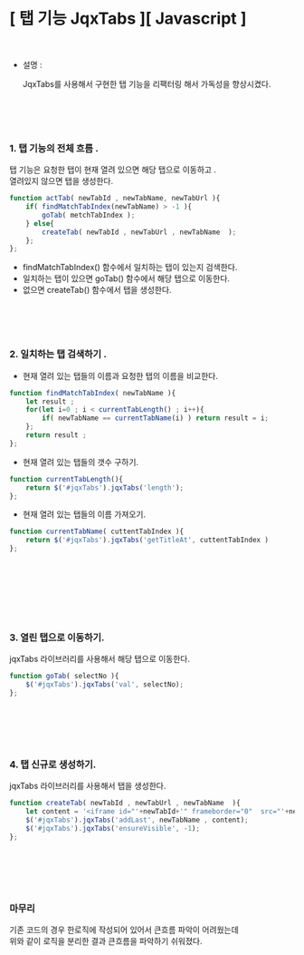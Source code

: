 # [  탭 기능 JqxTabs  ][ Javascript ] <br><br>

- 설명 : <br>

     JqxTabs를 사용해서 구현한 탭 기능을 리팩터링 해서 가독성을 향상시켰다. <br>
<br><br><br><br>





### 1. 탭 기능의 전체 흐름 . <br>

탭 기능은 요청한 탭이 현재 열려 있으면 해당 탭으로 이동하고 . <br>
열려있지 않으면 탭을 생성한다. <br>


```javascript
function actTab( newTabId , newTabName, newTabUrl ){
	if( findMatchTabIndex(newTabName) > -1 ){
		goTab( metchTabIndex );
	} else{
		createTab( newTabId , newTabUrl , newTabName  );
	};
};
```

- findMatchTabIndex() 함수에서 일치하는 탭이 있는지 검색한다. <br>
- 일치하는 탭이 있으면 goTab() 함수에서 해당 탭으로 이동한다. <br>
- 없으면 createTab() 함수에서 탭을 생성한다. <br>
<br><br><br><br>





### 2. 일치하는 탭 검색하기 . <br>


- 현재 열려 있는 탭들의 이름과 요청한 탭의 이름을 비교한다. <br>

```javascript
function findMatchTabIndex( newTabName ){
	let result ;
	for(let i=0 ; i < currentTabLength() ; i++){
		if( newTabName == currentTabName(i) ) return result = i;
	};
	return result ;
};
```

- 현재 열려 있는 탭들의 갯수 구하기. <br>

```javascript
function currentTabLength(){
	return $('#jqxTabs').jqxTabs('length');
};
```

- 현재 열려 있는 탭들의 이름 가져오기. <br>

```javascript
function currentTabName( cuttentTabIndex ){
	return $('#jqxTabs').jqxTabs('getTitleAt', cuttentTabIndex )
};
```
<br>

<br><br><br><br>





### 3. 열린 탭으로 이동하기. <br>

jqxTabs 라이브러리를 사용해서 해당 탭으로 이동한다. <br>

```javascript
function goTab( selectNo ){
	$('#jqxTabs').jqxTabs('val', selectNo);
};
```
<br><br><br><br>





### 4. 탭 신규로 생성하기. <br>

jqxTabs 라이브러리를 사용해서 탭을 생성한다. <br>

```javascript
function createTab( newTabId , newTabUrl , newTabName  ){
	let content = '<iframe id="'+newTabId+'" frameborder="0"  src="'+newTabUrl+'" width="100%" height="100%" marginwidth="0" marginheight="0" ></iframe>';
	$('#jqxTabs').jqxTabs('addLast', newTabName , content);
	$('#jqxTabs').jqxTabs('ensureVisible', -1);
};
```
<br><br><br><br>






### 마무리 <br>

기존 코드의 경우 한로직에 작성되어 있어서 큰흐름 파악이 어려웠는데 <br>
위와 같이 로직을 분리한 결과 큰흐름을 파악하기 쉬워졌다. <br>
























<br><br><br><br>




```java
 
```









